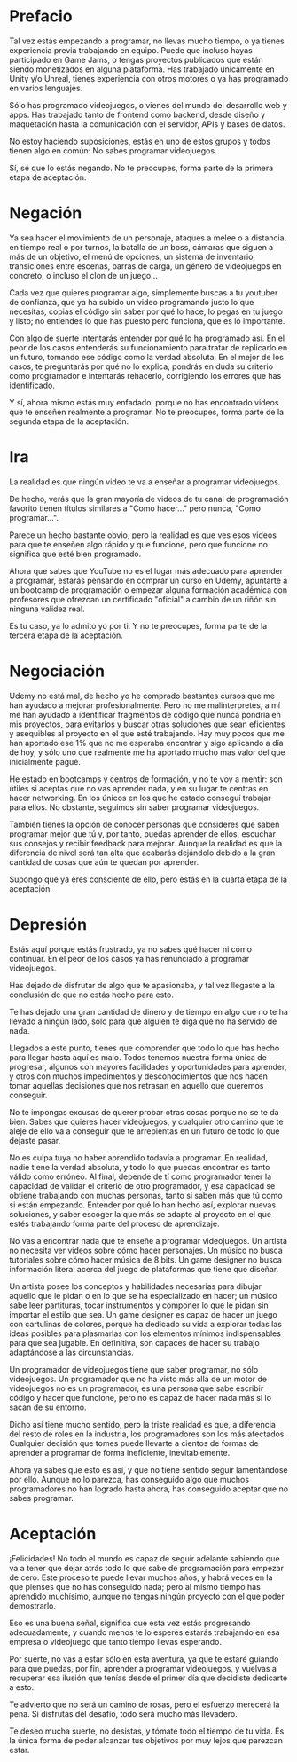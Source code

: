 # Prefacio
Tal vez estás empezando a programar, no llevas mucho tiempo, o ya tienes experiencia previa trabajando en equipo. Puede que incluso hayas participado en Game Jams, o tengas proyectos publicados que están siendo monetizados en alguna plataforma.
Has trabajado únicamente en Unity y/o Unreal, tienes experiencia con otros motores o ya has programado en varios lenguajes.

Sólo has programado videojuegos, o vienes del mundo del desarrollo web y apps. Has trabajado tanto de frontend como backend, desde diseño y maquetación hasta la comunicación con el servidor, APIs y bases de datos.

No estoy haciendo suposiciones, estás en uno de estos grupos y todos tienen algo en común: No sabes programar videojuegos.

Sí, sé que lo estás negando. No te preocupes, forma parte de la primera etapa de aceptación.

# Negación

Ya sea hacer el movimiento de un personaje, ataques a melee o a distancia, en tiempo real o por turnos, la batalla de un boss, cámaras que siguen a más de un objetivo, el menú de opciones, un sistema de inventario, transiciones entre escenas, barras de carga, un género de videojuegos en concreto, o incluso el clon de un juego...

Cada vez que quieres programar algo, simplemente buscas a tu youtuber de confianza, que ya ha subido un video programando justo lo que necesitas, copias el código sin saber por qué lo hace, lo pegas en tu juego y listo; no entiendes lo que has puesto pero funciona, que es lo importante.

Con algo de suerte intentarás entender por qué lo ha programado así. En el peor de los casos entenderás su funcionamiento para tratar de replicarlo en un futuro, tomando ese código como la verdad absoluta. En el mejor de los casos, te preguntarás por qué no lo explica, pondrás en duda su criterio como programador e intentarás rehacerlo, corrigiendo los errores que has identificado.

Y sí, ahora mismo estás muy enfadado, porque no has encontrado videos que te enseñen realmente a programar. No te preocupes, forma parte de la segunda etapa de la aceptación.

# Ira

La realidad es que ningún video te va a enseñar a programar videojuegos.

De hecho, verás que la gran mayoría de videos de tu canal de programación favorito tienen títulos similares a "Como hacer..." pero nunca, "Como programar...".

Parece un hecho bastante obvio, pero la realidad es que ves esos videos para que te enseñen algo rápido y que funcione, pero que funcione no significa que esté bien programado.

Ahora que sabes que YouTube no es el lugar más adecuado para aprender a programar, estarás pensando en comprar un curso en Udemy, apuntarte a un bootcamp de programación o empezar alguna formación académica con profesores que ofrezcan un certificado "oficial" a cambio de un riñón sin ninguna validez real.

Es tu caso, ya lo admito yo por ti. Y no te preocupes, forma parte de la tercera etapa de la aceptación.

# Negociación

Udemy no está mal, de hecho yo he comprado bastantes cursos que me han ayudado a mejorar profesionalmente. Pero no me malinterpretes, a mí me han ayudado a identificar fragmentos de código que nunca pondría en mis proyectos, para evitarlos y buscar otras soluciones que sean eficientes y asequibles al proyecto en el que esté trabajando. Hay muy pocos que me han aportado ese 1% que no me esperaba encontrar y sigo aplicando a día de hoy, y sólo uno que realmente me ha aportado mucho mas valor del que inicialmente pagué.

He estado en bootcamps y centros de formación, y no te voy a mentir: son útiles si aceptas que no vas aprender nada, y en su lugar te centras en hacer networking. En los únicos en los que he estado conseguí trabajar para ellos. No obstante, seguimos sin saber programar videojuegos.

También tienes la opción de conocer personas que consideres que saben programar mejor que tú y, por tanto, puedas aprender de ellos, escuchar sus consejos y recibir feedback para mejorar. Aunque la realidad es que la diferencia de nivel será tan alta que acabarás dejándolo debido a la gran cantidad de cosas que aún te quedan por aprender.

Supongo que ya eres consciente de ello, pero estás en la cuarta etapa de la aceptación.

# Depresión

Estás aquí porque estás frustrado, ya no sabes qué hacer ni cómo continuar. En el peor de los casos ya has renunciado a programar videojuegos.

Has dejado de disfrutar de algo que te apasionaba, y tal vez llegaste a la conclusión de que no estás hecho para esto.

Te has dejado una gran cantidad de dinero y de tiempo en algo que no te ha llevado a ningún lado, solo para que alguien te diga que no ha servido de nada.

Llegados a este punto, tienes que comprender que todo lo que has hecho para llegar hasta aquí es malo. Todos tenemos nuestra forma única de progresar, algunos con mayores facilidades y oportunidades para aprender, y otros con muchos impedimentos y desconocimientos que nos hacen tomar aquellas decisiones que nos retrasan en aquello que queremos conseguir.

No te impongas excusas de querer probar otras cosas porque no se te da bien. Sabes que quieres hacer videojuegos, y cualquier otro camino que te aleje de ello va a conseguir que te arrepientas en un futuro de todo lo que dejaste pasar.

No es culpa tuya no haber aprendido todavía a programar. En realidad, nadie tiene la verdad absoluta, y todo lo que puedas encontrar es tanto válido como erróneo. Al final, depende de tí como programador tener la capacidad de validar el criterio de otro programador, y esa capacidad se obtiene trabajando con muchas personas, tanto si saben más que tú como si están empezando. Entender por qué lo han hecho así, explorar nuevas soluciones, y saber escoger la que más se adapte al proyecto en el que estés trabajando forma parte del proceso de aprendizaje.

No vas a encontrar nada que te enseñe a programar videojuegos. Un artista no necesita ver videos sobre cómo hacer personajes. Un músico no busca tutoriales sobre cómo hacer música de 8 bits. Un game designer no busca información literal acerca del juego de plataformas que tiene que diseñar.

Un artista posee los conceptos y habilidades necesarias para dibujar aquello que le pidan o en lo que se ha especializado en hacer; un músico sabe leer partituras, tocar instrumentos y componer lo que le pidan sin importar el estilo que sea. Un game designer es capaz de hacer un juego con cartulinas de colores, porque ha dedicado su vida a explorar todas las ideas posibles para plasmarlas con los elementos mínimos indispensables para que sea jugable. En definitiva, son capaces de hacer su trabajo adaptándose a las circunstancias.

Un programador de videojuegos tiene que saber programar, no sólo videojuegos. Un programador que no ha visto más allá de un motor de videojuegos no es un programador, es una persona que sabe escribir código y hacer que funcione, pero no es capaz de hacer nada más si lo sacan de su entorno.

Dicho así tiene mucho sentido, pero la triste realidad es que, a diferencia del resto de roles en la industria, los programadores son los más afectados. Cualquier decisión que tomes puede llevarte a cientos de formas de aprender a programar de forma ineficiente, inevitablemente.

Ahora ya sabes que esto es así, y que no tiene sentido seguir lamentándose por ello. Aunque no lo parezca, has conseguido algo que muchos programadores no han logrado hasta ahora, has conseguido aceptar que no sabes programar.

# Aceptación

¡Felicidades! No todo el mundo es capaz de seguir adelante sabiendo que va a tener que dejar atrás todo lo que sabe de programación para empezar de cero. Este proceso te puede llevar muchos años, y habrá veces en la que pienses que no has conseguido nada; pero al mismo tiempo has aprendido muchísimo, aunque no tengas ningún proyecto con el que poder demostrarlo. 

Eso es una buena señal, significa que esta vez estás progresando adecuadamente, y cuando menos te lo esperes estarás trabajando en esa empresa o videojuego que tanto tiempo llevas esperando.

Por suerte, no vas a estar sólo en esta aventura, ya que te estaré guiando para que puedas, por fin, aprender a programar videojuegos, y vuelvas a recuperar esa ilusión que tenías desde el primer día que decidiste dedicarte a esto.

Te advierto que no será un camino de rosas, pero el esfuerzo merecerá la pena. Si disfrutas del desafío, todo será mucho más llevadero.

Te deseo mucha suerte, no desistas, y tómate todo el tiempo de tu vida. Es la única forma de poder alcanzar tus objetivos por muy lejos que parezcan estar.
